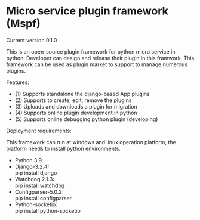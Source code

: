# Micro service plugin framework (Mspf)

Current version 0.1.0

This is an open-source plugin framework for python micro service in python. Developer can design and release their plugin in this framwork. This framework can be used as plugin market to support to manage numerous plugins.

Features:
<ul>
<li>(1) Supports standalone the django-based App plugins</li>
<li>(2) Supports to create, edit, remove the plugins</li>
<li>(3) Uploads and downloads a plugin for migration</li>
<li>(4) Supports online plugin development in python</li>
<li>(5) Supports online debugging python plugin (developing)</li>
</ul>
Deployment requirements:

This framework can run at windows and linux operation platform, the platform needs to install python environments.
<ul>
<li>Python 3.9</li>
<li>Django-3.2.4:<br>
   pip install django</li>
<li>Watchdog 2.1.3:<br>
   pip install watchdog</li>
<li>Configparser-5.0.2:<br>
   pip install configparser</li>
<li>Python-socketio: <br>
   pip install python-socketio</li>
</ul>
